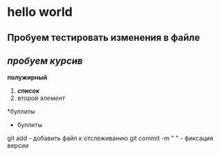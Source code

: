 # hello world

## Пробуем тестировать изменения в файле

## *пробуем курсив*

**полужирный**

 1. ***список***
 2. второй *элемент*

 *буллиты 
 * буллиты

git add - добавить файл к отслеживанию
git commit -m " " - фиксация версии
  